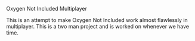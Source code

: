 Oxygen Not Included Multiplayer

This is an attempt to make Oxygen Not Included work almost flawlessly in multiplayer. This is a two man project and is worked on whenever we have time.
